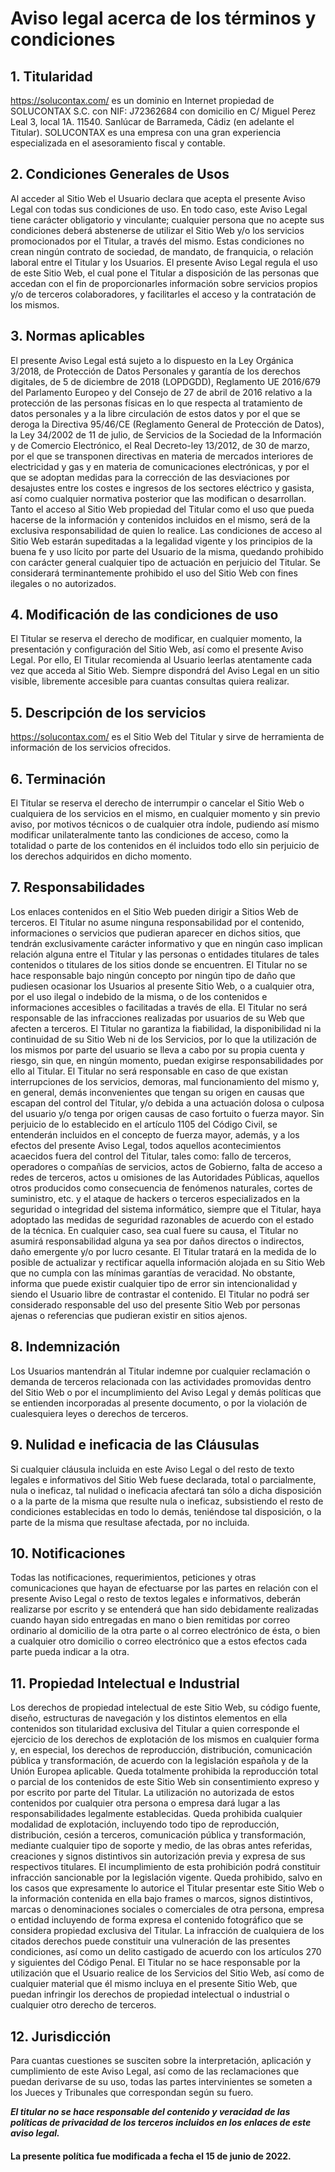 
# Aviso legal acerca de los términos y condiciones

## 1. Titularidad

https://solucontax.com/ es un dominio en Internet propiedad de SOLUCONTAX S.C. con NIF: J72362684 con domicilio en C/ Miguel Perez Leal 3, local 1A. 11540. Sanlúcar de Barrameda, Cádiz (en adelante el Titular). SOLUCONTAX es una empresa con una gran experiencia especializada en el asesoramiento fiscal y contable.

## 2. Condiciones Generales de Usos

Al acceder al Sitio Web el Usuario declara que acepta el presente Aviso Legal con todas sus condiciones de uso. En todo caso, este Aviso Legal tiene carácter obligatorio y vinculante; cualquier persona que no acepte sus condiciones deberá abstenerse de utilizar el Sitio Web y/o los servicios promocionados por el Titular, a través del mismo. Estas condiciones no crean ningún contrato de sociedad, de mandato, de franquicia, o relación laboral entre el Titular y los Usuarios. El presente Aviso Legal regula el uso de este Sitio Web, el cual pone el Titular a disposición de las personas que accedan con el fin de proporcionarles información sobre servicios propios y/o de terceros colaboradores, y facilitarles el acceso y la contratación de los mismos.

## 3. Normas aplicables

El presente Aviso Legal está sujeto a lo dispuesto en la Ley Orgánica 3/2018, de Protección de Datos Personales y garantía de los derechos digitales, de 5 de diciembre de 2018 (LOPDGDD), Reglamento UE 2016/679 del Parlamento Europeo y del Consejo de 27 de abril de 2016 relativo a la protección de las personas físicas en lo que respecta al tratamiento de datos personales y a la libre circulación de estos datos y por el que se deroga la Directiva 95/46/CE (Reglamento General de Protección de Datos), la Ley 34/2002 de 11 de julio, de Servicios de la Sociedad de la Información y de Comercio Electrónico, el Real Decreto-ley 13/2012, de 30 de marzo, por el que se transponen directivas en materia de mercados interiores de electricidad y gas y en materia de comunicaciones electrónicas, y por el que se adoptan medidas para la corrección de las desviaciones por desajustes entre los costes e ingresos de los sectores eléctrico y gasista, así como cualquier normativa posterior que las modifican o desarrollan. Tanto el acceso al Sitio Web propiedad del Titular como el uso que pueda hacerse de la información y contenidos incluidos en el mismo, será de la exclusiva responsabilidad de quien lo realice. Las condiciones de acceso al Sitio Web estarán supeditadas a la legalidad vigente y los principios de la buena fe y uso lícito por parte del Usuario de la misma, quedando prohibido con carácter general cualquier tipo de actuación en perjuicio del Titular. Se considerará terminantemente prohibido el uso del Sitio Web con fines ilegales o no autorizados.

## 4. Modificación de las condiciones de uso

El Titular se reserva el derecho de modificar, en cualquier momento, la presentación y configuración del Sitio Web, así como el presente Aviso Legal. Por ello, El Titular recomienda al Usuario leerlas atentamente cada vez que acceda al Sitio Web. Siempre dispondrá del Aviso Legal en un sitio visible, libremente accesible para cuantas consultas quiera realizar.

## 5. Descripción de los servicios

https://solucontax.com/ es el Sitio Web del Titular y sirve de herramienta de información de los servicios ofrecidos.

## 6. Terminación

El Titular se reserva el derecho de interrumpir o cancelar el Sitio Web o cualquiera de los servicios en el mismo, en cualquier momento y sin previo aviso, por motivos técnicos o de cualquier otra índole, pudiendo así mismo modificar unilateralmente tanto las condiciones de acceso, como la totalidad o parte de los contenidos en él incluidos todo ello sin perjuicio de los derechos adquiridos en dicho momento.

## 7. Responsabilidades

Los enlaces contenidos en el Sitio Web pueden dirigir a Sitios Web de terceros. El Titular no asume ninguna responsabilidad por el contenido, informaciones o servicios que pudieran aparecer en dichos sitios, que tendrán exclusivamente carácter informativo y que en ningún caso implican relación alguna entre el Titular y las personas o entidades titulares de tales contenidos o titulares de los sitios donde se encuentren. El Titular no se hace responsable bajo ningún concepto por ningún tipo de daño que pudiesen ocasionar los Usuarios al presente Sitio Web, o a cualquier otra, por el uso ilegal o indebido de la misma, o de los contenidos e informaciones accesibles o facilitadas a través de ella. El Titular no será responsable de las infracciones realizadas por usuarios de su Web que afecten a terceros. El Titular no garantiza la fiabilidad, la disponibilidad ni la continuidad de su Sitio Web ni de los Servicios, por lo que la utilización de los mismos por parte del usuario se lleva a cabo por su propia cuenta y riesgo, sin que, en ningún momento, puedan exigirse responsabilidades por ello al Titular. El Titular no será responsable en caso de que existan interrupciones de los servicios, demoras, mal funcionamiento del mismo y, en general, demás inconvenientes que tengan su origen en causas que escapan del control del Titular, y/o debida a una actuación dolosa o culposa del usuario y/o tenga por origen causas de caso fortuito o fuerza mayor. Sin perjuicio de lo establecido en el artículo 1105 del Código Civil, se entenderán incluidos en el concepto de fuerza mayor, además, y a los efectos del presente Aviso Legal, todos aquellos acontecimientos acaecidos fuera del control del Titular, tales como: fallo de terceros, operadores o compañías de servicios, actos de Gobierno, falta de acceso a redes de terceros, actos u omisiones de las Autoridades Públicas, aquellos otros producidos como consecuencia de fenómenos naturales, cortes de suministro, etc. y el ataque de hackers o terceros especializados en la seguridad o integridad del sistema informático, siempre que el Titular, haya adoptado las medidas de seguridad razonables de acuerdo con el estado de la técnica. En cualquier caso, sea cual fuere su causa, el Titular no asumirá responsabilidad alguna ya sea por daños directos o indirectos, daño emergente y/o por lucro cesante. El Titular tratará en la medida de lo posible de actualizar y rectificar aquella información alojada en su Sitio Web que no cumpla con las mínimas garantías de veracidad. No obstante, informa que puede existir cualquier tipo de error sin intencionalidad y siendo el Usuario libre de contrastar el contenido. El Titular no podrá ser considerado responsable del uso del presente Sitio Web por personas ajenas o referencias que pudieran existir en sitios ajenos.

## 8. Indemnización

Los Usuarios mantendrán al Titular indemne por cualquier reclamación o demanda de terceros relacionada con las actividades promovidas dentro del Sitio Web o por el incumplimiento del Aviso Legal y demás políticas que se entienden incorporadas al presente documento, o por la violación de cualesquiera leyes o derechos de terceros.

## 9. Nulidad e ineficacia de las Cláusulas

Si cualquier cláusula incluida en este Aviso Legal o del resto de texto legales e informativos del Sitio Web fuese declarada, total o parcialmente, nula o ineficaz, tal nulidad o ineficacia afectará tan sólo a dicha disposición o a la parte de la misma que resulte nula o ineficaz, subsistiendo el resto de condiciones establecidas en todo lo demás, teniéndose tal disposición, o la parte de la misma que resultase afectada, por no incluida.

## 10. Notificaciones

Todas las notificaciones, requerimientos, peticiones y otras comunicaciones que hayan de efectuarse por las partes en relación con el presente Aviso Legal o resto de textos legales e informativos, deberán realizarse por escrito y se entenderá que han sido debidamente realizadas cuando hayan sido entregadas en mano o bien remitidas por correo ordinario al domicilio de la otra parte o al correo electrónico de ésta, o bien a cualquier otro domicilio o correo electrónico que a estos efectos cada parte pueda indicar a la otra.

## 11. Propiedad Intelectual e Industrial

Los derechos de propiedad intelectual de este Sitio Web, su código fuente, diseño, estructuras de navegación y los distintos elementos en ella contenidos son titularidad exclusiva del Titular a quien corresponde el ejercicio de los derechos de explotación de los mismos en cualquier forma y, en especial, los derechos de reproducción, distribución, comunicación pública y transformación, de acuerdo con la legislación española y de la Unión Europea aplicable. Queda totalmente prohibida la reproducción total o parcial de los contenidos de este Sitio Web sin consentimiento expreso y por escrito por parte del Titular. La utilización no autorizada de estos contenidos por cualquier otra persona o empresa dará lugar a las responsabilidades legalmente establecidas. Queda prohibida cualquier modalidad de explotación, incluyendo todo tipo de reproducción, distribución, cesión a terceros, comunicación pública y transformación, mediante cualquier tipo de soporte y medio, de las obras antes referidas, creaciones y signos distintivos sin autorización previa y expresa de sus respectivos titulares. El incumplimiento de esta prohibición podrá constituir infracción sancionable por la legislación vigente. Queda prohibido, salvo en los casos que expresamente lo autorice el Titular presentar este Sitio Web o la información contenida en ella bajo frames o marcos, signos distintivos, marcas o denominaciones sociales o comerciales de otra persona, empresa o entidad incluyendo de forma expresa el contenido fotográfico que se considera propiedad exclusiva del Titular. La infracción de cualquiera de los citados derechos puede constituir una vulneración de las presentes condiciones, así como un delito castigado de acuerdo con los artículos 270 y siguientes del Código Penal. El Titular no se hace responsable por la utilización que el Usuario realice de los Servicios del Sitio Web, así como de cualquier material que él mismo incluya en el presente Sitio Web, que puedan infringir los derechos de propiedad intelectual o industrial o cualquier otro derecho de terceros.

## 12. Jurisdicción

Para cuantas cuestiones se susciten sobre la interpretación, aplicación y cumplimiento de este Aviso Legal, así como de las reclamaciones que puedan derivarse de su uso, todas las partes intervinientes se someten a los Jueces y Tribunales que correspondan según su fuero.

***El titular no se hace responsable del contenido y veracidad de las políticas de privacidad de los terceros incluidos en los enlaces de este aviso legal.***

#### La presente política fue modificada a fecha el 15 de junio de 2022.